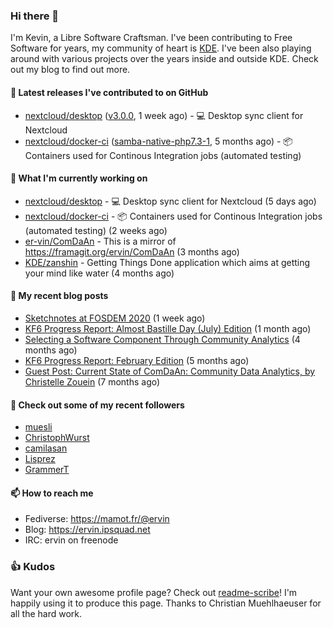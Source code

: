 ### Hi there 👋

I'm Kevin, a Libre Software Craftsman. I've been contributing to Free Software for years,
my community of heart is [KDE](https://kde.org). I've been also playing around with various
projects over the years inside and outside KDE. Check out my blog to find out more.

#### 🔭 Latest releases I've contributed to on GitHub

- [nextcloud/desktop](https://github.com/nextcloud/desktop) ([v3.0.0](https://github.com/nextcloud/desktop/releases/tag/v3.0.0), 1 week ago) - 💻 Desktop sync client for Nextcloud
- [nextcloud/docker-ci](https://github.com/nextcloud/docker-ci) ([samba-native-php7.3-1](https://github.com/nextcloud/docker-ci/releases/tag/samba-native-php7.3-1), 5 months ago) - :package: Containers used for Continous Integration jobs (automated testing)

#### 🌱 What I'm currently working on

- [nextcloud/desktop](https://github.com/nextcloud/desktop) - 💻 Desktop sync client for Nextcloud (5 days ago)
- [nextcloud/docker-ci](https://github.com/nextcloud/docker-ci) - :package: Containers used for Continous Integration jobs (automated testing) (2 weeks ago)
- [er-vin/ComDaAn](https://github.com/er-vin/ComDaAn) - This is a mirror of https://framagit.org/ervin/ComDaAn (3 months ago)
- [KDE/zanshin](https://github.com/KDE/zanshin) - Getting Things Done application which aims at getting your mind like water (4 months ago)

#### 📜 My recent blog posts

- [Sketchnotes at FOSDEM 2020](https://ervin.ipsquad.net/blog/2020/08/14/sketchnotes-at-fosdem-2020/) (1 week ago)
- [KF6 Progress Report: Almost Bastille Day (July) Edition](https://ervin.ipsquad.net/blog/2020/07/12/kf6-progress-report-almost-bastille-day-edition/) (1 month ago)
- [Selecting a Software Component Through Community Analytics](https://ervin.ipsquad.net/blog/2020/04/20/selecting-software-component-through-community-analytics/) (4 months ago)
- [KF6 Progress Report: February Edition](https://ervin.ipsquad.net/blog/2020/02/29/kf6-progress-report-february-edition/) (5 months ago)
- [Guest Post: Current State of ComDaAn: Community Data Analytics, by Christelle Zouein](https://ervin.ipsquad.net/blog/2020/01/28/christelle-zouein-current-state-of-comdaan/) (7 months ago)

#### 👯 Check out some of my recent followers

- [muesli](https://github.com/muesli)
- [ChristophWurst](https://github.com/ChristophWurst)
- [camilasan](https://github.com/camilasan)
- [Lisprez](https://github.com/Lisprez)
- [GrammerT](https://github.com/GrammerT)

#### 📫 How to reach me

- Fediverse: https://mamot.fr/@ervin
- Blog: https://ervin.ipsquad.net
- IRC: ervin on freenode

### 👍 Kudos

Want your own awesome profile page? Check out [readme-scribe](https://github.com/muesli/readme-scribe)!
I'm happily using it to produce this page. Thanks to Christian Muehlhaeuser for all the hard work.

